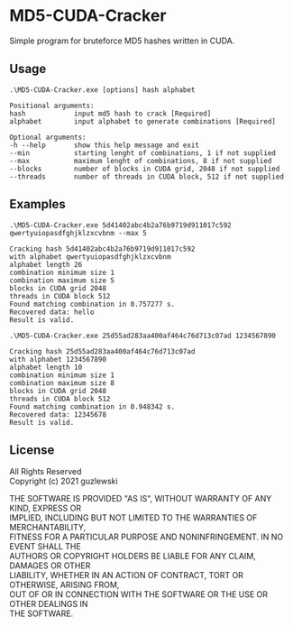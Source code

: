 # MD5-CUDA-Cracker
Simple program for bruteforce MD5 hashes written in CUDA.

## Usage
```
.\MD5-CUDA-Cracker.exe [options] hash alphabet

Positional arguments:
hash            input md5 hash to crack [Required]
alphabet        input alphabet to generate combinations [Required]

Optional arguments:
-h --help       show this help message and exit
--min           starting lenght of combinations, 1 if not supplied
--max           maximum lenght of combinations, 8 if not supplied
--blocks        number of blocks in CUDA grid, 2048 if not supplied
--threads       number of threads in CUDA block, 512 if not supplied
```

## Examples
```
.\MD5-CUDA-Cracker.exe 5d41402abc4b2a76b9719d911017c592 qwertyuiopasdfghjklzxcvbnm --max 5

Cracking hash 5d41402abc4b2a76b9719d911017c592
with alphabet qwertyuiopasdfghjklzxcvbnm
alphabet length 26
combination minimum size 1
combination maximum size 5
blocks in CUDA grid 2048
threads in CUDA block 512
Found matching combination in 0.757277 s.
Recovered data: hello
Result is valid.
```
   
```
.\MD5-CUDA-Cracker.exe 25d55ad283aa400af464c76d713c07ad 1234567890

Cracking hash 25d55ad283aa400af464c76d713c07ad
with alphabet 1234567890
alphabet length 10
combination minimum size 1
combination maximum size 8
blocks in CUDA grid 2048
threads in CUDA block 512
Found matching combination in 0.948342 s.
Recovered data: 12345678
Result is valid.
```

## License
All Rights Reserved  
Copyright (c) 2021 guzlewski  
  
THE SOFTWARE IS PROVIDED "AS IS", WITHOUT WARRANTY OF ANY KIND, EXPRESS OR  
IMPLIED, INCLUDING BUT NOT LIMITED TO THE WARRANTIES OF MERCHANTABILITY,  
FITNESS FOR A PARTICULAR PURPOSE AND NONINFRINGEMENT. IN NO EVENT SHALL THE  
AUTHORS OR COPYRIGHT HOLDERS BE LIABLE FOR ANY CLAIM, DAMAGES OR OTHER  
LIABILITY, WHETHER IN AN ACTION OF CONTRACT, TORT OR OTHERWISE, ARISING FROM,  
OUT OF OR IN CONNECTION WITH THE SOFTWARE OR THE USE OR OTHER DEALINGS IN  
THE SOFTWARE.
